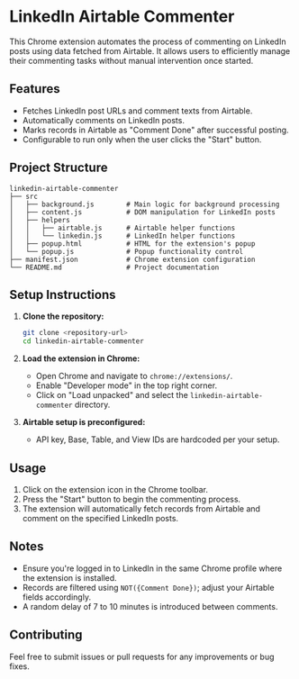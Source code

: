 # LinkedIn Airtable Commenter

This Chrome extension automates the process of commenting on LinkedIn posts using data fetched from Airtable. It allows users to efficiently manage their commenting tasks without manual intervention once started.

## Features

- Fetches LinkedIn post URLs and comment texts from Airtable.
- Automatically comments on LinkedIn posts.
- Marks records in Airtable as "Comment Done" after successful posting.
- Configurable to run only when the user clicks the "Start" button.

## Project Structure

```
linkedin-airtable-commenter
├── src
│   ├── background.js        # Main logic for background processing
│   ├── content.js           # DOM manipulation for LinkedIn posts
│   ├── helpers
│   │   ├── airtable.js      # Airtable helper functions
│   │   └── linkedin.js      # LinkedIn helper functions
│   ├── popup.html           # HTML for the extension's popup
│   └── popup.js             # Popup functionality control
├── manifest.json            # Chrome extension configuration
└── README.md                # Project documentation
```

## Setup Instructions

1. **Clone the repository:**
   ```bash
   git clone <repository-url>
   cd linkedin-airtable-commenter
   ```

2. **Load the extension in Chrome:**
   - Open Chrome and navigate to `chrome://extensions/`.
   - Enable "Developer mode" in the top right corner.
   - Click on "Load unpacked" and select the `linkedin-airtable-commenter` directory.

3. **Airtable setup is preconfigured:**
   - API key, Base, Table, and View IDs are hardcoded per your setup.

## Usage

1. Click on the extension icon in the Chrome toolbar.
2. Press the "Start" button to begin the commenting process.
3. The extension will automatically fetch records from Airtable and comment on the specified LinkedIn posts.

## Notes

- Ensure you're logged in to LinkedIn in the same Chrome profile where the extension is installed.
- Records are filtered using `NOT({Comment Done})`; adjust your Airtable fields accordingly.
- A random delay of 7 to 10 minutes is introduced between comments.

## Contributing

Feel free to submit issues or pull requests for any improvements or bug fixes.